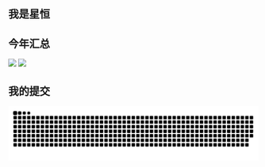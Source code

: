 ## 我是星恒


## 今年汇总
<span><img align="" height="137px" src="https://github-readme-stats.vercel.app/api?username=xinghengstar&show_icons=true&count_private=true&bg_color=0,EC6C6C,FFD479,FFFC79,73FA79&theme=graywhite&locale=cn" /></span>
<span><img align="" height="137px" src="https://github-readme-stats.vercel.app/api/top-langs/?username=xinghengstar&hide_title=true&hide_border=true&layout=compact&bg_color=0,73FA79,73FDFF,D783FF&theme=graywhite&locale=cn" /></span>

## 我的提交
![](https://github.com/xinghengstar/xinghengstar/blob/output/github-contribution-grid-snake.svg)
